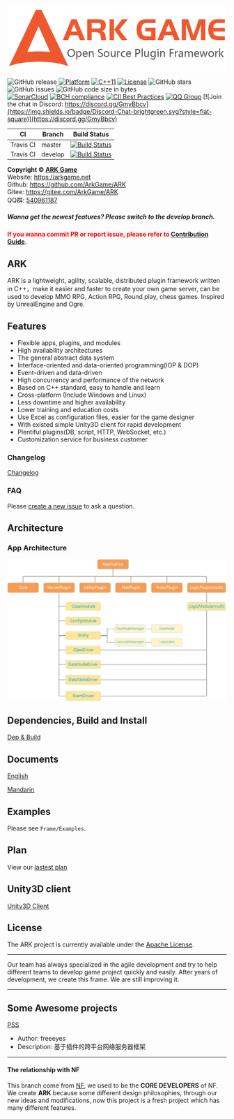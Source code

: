 ![Server Architecture](https://github.com/ArkGame/ARK/blob/master/Docs/asserts/imgs/arkgame.png?raw=true)

![GitHub release](https://img.shields.io/github/release/ArkGame/ARK.svg?style=flat-square)
[![Platform](https://img.shields.io/badge/Platform-Linux,%20Windows-green.svg?style=flat-square)](https://github.com/ArkGame/ARK)
[![C++11](https://img.shields.io/badge/C++-11-4c7e9f.svg?style=flat-square)](https://github.com/ArkGame/ARK)
[![License](https://img.shields.io/github/license/ArkGame/ARK.svg?colorB=f48041&style=flat-square)](https://opensource.org/licenses/Apache-2.0)
![GitHub stars](https://img.shields.io/github/stars/ArkGame/ARK.svg?style=flat-square&label=Stars)
![GitHub issues](https://img.shields.io/github/issues-raw/ArkGame/ARK.svg?style=flat-square)
![GitHub code size in bytes](https://img.shields.io/github/languages/code-size/ArkGame/ARK.svg?style=flat-square)  
[![SonarCloud](https://sonarcloud.io/api/project_badges/measure?project=ark&metric=alert_status)](https://sonarcloud.io/dashboard/index/ark)
[![BCH compliance](https://bettercodehub.com/edge/badge/ArkGame/ARK?branch=master)](https://bettercodehub.com/)
[![CII Best Practices](https://bestpractices.coreinfrastructure.org/projects/1916/badge)](https://bestpractices.coreinfrastructure.org/projects/1916)
[![QQ Group](https://img.shields.io/badge/Chat%20on-QQ%20Group-orange.svg?longCache=true&style=flat-square)](https://shang.qq.com/wpa/qunwpa?idkey=1b8394bd9a42ba46606200a44911c1c6161235a38aecce95158ca646c2bafd81)
[![Join the chat in Discord: https://discord.gg/GmyBbcv](https://img.shields.io/badge/Discord-Chat-brightgreen.svg?style=flat-square)](https://discord.gg/GmyBbcv)

| CI | Branch | Build Status |
| - | - | - |
| Travis CI | master | [![Build Status](https://travis-ci.org/ArkGame/ARK.svg?branch=master)](https://travis-ci.org/ArkGame/ARK) |
| Travis CI | develop | [![Build Status](https://travis-ci.org/ArkGame/ARK.svg?branch=develop)](https://travis-ci.org/ArkGame/ARK) |

**Copyright © [ARK Game](https://arkgame.net "ARK Game")**   
Website: https://arkgame.net  
Github: https://github.com/ArkGame/ARK  
Gitee: https://gitee.com/ArkGame/ARK  
QQ群: [540961187](https://shang.qq.com/wpa/qunwpa?idkey=1b8394bd9a42ba46606200a44911c1c6161235a38aecce95158ca646c2bafd81)

##### Wanna get the newest features? Please switch to the develop branch.

**<font color=red>If you wanna commit PR or report issue, please refer to [Contribution Guide](https://github.com/ArkGame/ARK/blob/master/.github/CONTRIBUTING.md)</font>**.

## ARK
ARK is a lightweight, agility, scalable, distributed plugin framework written in C++，make it easier and faster to create your own game server, can be used to develop MMO RPG, Action RPG, Round play, chess games. Inspired by UnrealEngine and Ogre.

## Features

- Flexible apps, plugins, and modules
- High availability architectures
- The general abstract data system
- Interface-oriented and data-oriented programming(IOP & DOP)
- Event-driven and data-driven
- High concurrency and performance of the network
- Based on C++ standard, easy to handle and learn
- Cross-platform (Include Windows and Linux)
- Less downtime and higher availability
- Lower training and education costs
- Use Excel as configuration files, easier for the game designer
- With existed simple Unity3D client for rapid development
- Plentiful plugins(DB, script, HTTP, WebSocket, etc.)
- Customization service for business customer

### Changelog
[Changelog](https://github.com/ArkGame/ARK/blob/master/Docs/CHANGELOG.md)

### FAQ

Please [create a new issue](https://github.com/ArkGame/ARK/issues) to ask a question.

## Architecture

### App Architecture

![App Architecture](https://github.com/ArkGame/ARK/blob/master/Docs/asserts/imgs/AppArchitecture.png?raw=true)

## Dependencies, Build and Install

[Dep & Build](https://github.com/ArkGame/ARK/blob/master/Docs/BUILD.md)

## Documents

[English](https://github.com/ArkGame/ARK/blob/master/Docs/doc_EN.md)

[Mandarin](https://github.com/ArkGame/ARK/blob/master/Docs/doc_ZH.md)

## Examples

Please see `Frame/Examples`.

## Plan

View our [lastest plan](https://github.com/ArkGame/ARK/blob/master/Docs/plan.md)

## Unity3D client

[Unity3D Client](https://github.com/ArkGame/ArkClient-Unity3D)

## License

The ARK project is currently available under the [Apache License](https://github.com/ArkGame/ARK/blob/master/LICENSE).

----------

Our team has always specialized in the agile development and try to help different teams to develop game project quickly and easily. After years of development, we create this frame. We are still improving it.

----------

## Some Awesome projects

[PSS](https://github.com/freeeyes/PSS)
- Author: freeeyes
- Description: 基于插件的跨平台网络服务器框架

----------

#### The relationship with NF

This branch come from [NF](https://github.com/ketoo/NoahGameFrame), we used to be the **CORE DEVELOPERS** of NF. We create **ARK** because some different design philosophies, through our new ideas and modifications, now this project is a fresh project which has many different features.

